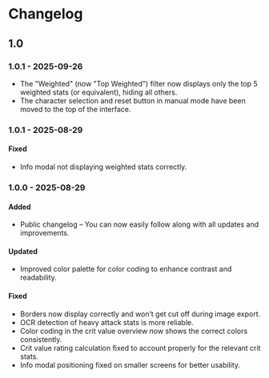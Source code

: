 # Changelog

## 1.0

### 1.0.1 - 2025-09-26

-   The "Weighted" (now "Top Weighted") filter now displays only the top 5 weighted stats (or equivalent), hiding all others.
-   The character selection and reset button in manual mode have been moved to the top of the interface.

### 1.0.1 - 2025-08-29

#### Fixed

-   Info modal not displaying weighted stats correctly.

### 1.0.0 - 2025-08-29

#### Added

-   Public changelog – You can now easily follow along with all updates and improvements.

#### Updated

-   Improved color palette for color coding to enhance contrast and readability.

#### Fixed

-   Borders now display correctly and won’t get cut off during image export.
-   OCR detection of heavy attack stats is more reliable.
-   Color coding in the crit value overview now shows the correct colors consistently.
-   Crit value rating calculation fixed to account properly for the relevant crit stats.
-   Info modal positioning fixed on smaller screens for better usability.
